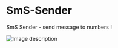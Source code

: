 # SmS-Sender
SmS Sender - send message to numbers !

![Image description](https://i.imgur.com/MnHGrKx.png)


